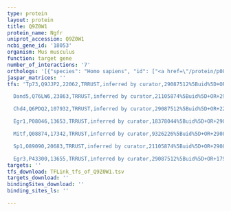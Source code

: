 ```yaml
---
type: protein
layout: protein
title: Q9Z0W1
protein_name: Ngfr
uniprot_accession: Q9Z0W1
ncbi_gene_id: '18053'
organism: Mus musculus
function: target gene
number_of_interactions: '7'
orthologs: '[{"species": "Homo sapiens", "id": ["<a href=\"/protein/p08138\">P08138</a>"]}, {"species": "Rattus norvegicus", "id": ["<a href=\"/protein/g3v6p1\">G3V6P1</a>"]}, {"species": "Danio rerio", "id": ["<a href=\"/protein/e7fgw0\">E7FGW0</a>"]}]'
jaspar_matrices: ''
tfs: 'Tp73,Q9JJP2,22062,TRRUST,inferred by curator,29087512%5Buid%5D+OR+24190996%5Buid%5D,Yes

  Dand5,Q76LW6,23863,TRRUST,inferred by curator,21105874%5Buid%5D+OR+29087512%5Buid%5D,Yes

  Chd4,Q6PDQ2,107932,TRRUST,inferred by curator,29087512%5Buid%5D+OR+22302795%5Buid%5D,Yes

  Egr1,P08046,13653,TRRUST,inferred by curator,18378044%5Buid%5D+OR+29087512%5Buid%5D+OR+17916431%5Buid%5D,Yes

  Mitf,Q08874,17342,TRRUST,inferred by curator,9326226%5Buid%5D+OR+29087512%5Buid%5D,Yes

  Sp1,O89090,20683,TRRUST,inferred by curator,21105874%5Buid%5D+OR+29087512%5Buid%5D,Yes

  Egr3,P43300,13655,TRRUST,inferred by curator,29087512%5Buid%5D+OR+17916431%5Buid%5D,Yes'
targets: ''
tfs_download: TFLink_tfs_of_Q9Z0W1.tsv
targets_download: ''
bindingSites_download: ''
binding_sites_ls: ''

---
```

